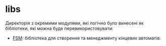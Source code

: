 # libs

Директорія з окремими модулями, які логічно було винесені як бібліотеки, які можна буде перевикористовувати:

- [FSM](fsm): бібліотека для створення та менеджменту кінцевих автоматів.